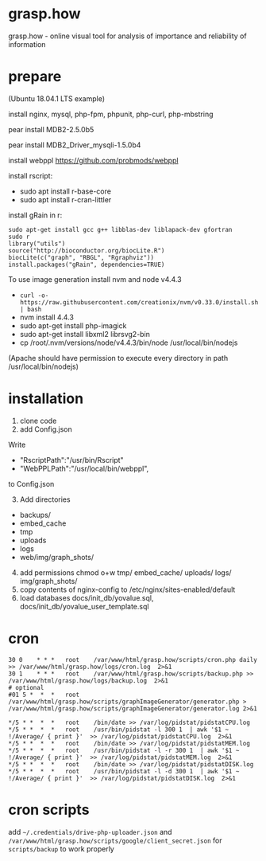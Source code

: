 # grasp.how
grasp.how - online visual tool for analysis of importance and reliability of information

# prepare
(Ubuntu 18.04.1 LTS example)

install nginx, mysql, php-fpm, phpunit, php-curl, php-mbstring

pear install MDB2-2.5.0b5

pear install MDB2_Driver_mysqli-1.5.0b4

install webppl https://github.com/probmods/webppl

install rscript:
- sudo apt install r-base-core
- sudo apt install r-cran-littler

install gRain in r:
```
sudo apt-get install gcc g++ libblas-dev liblapack-dev gfortran
sudo r
library("utils")
source("http://bioconductor.org/biocLite.R")
biocLite(c("graph", "RBGL", "Rgraphviz"))
install.packages("gRain", dependencies=TRUE)
```

To use image generation install nvm and node v4.4.3
- `curl -o- https://raw.githubusercontent.com/creationix/nvm/v0.33.0/install.sh | bash`
- nvm install 4.4.3
- sudo apt-get install php-imagick
- sudo apt-get install libxml2  librsvg2-bin
- cp /root/.nvm/versions/node/v4.4.3/bin/node /usr/local/bin/nodejs

(Apache should have permission to execute every directory in path /usr/local/bin/nodejs)

# installation
1. clone code
2. add Config.json

Write   

- "RscriptPath":"/usr/bin/Rscript"
- "WebPPLPath":"/usr/local/bin/webppl",

to Config.json

3. Add directories 
- backups/
- embed_cache
- tmp
- uploads
- logs
- web/img/graph_shots/
4. add permissions
chmod o+w tmp/ embed_cache/ uploads/ logs/ img/graph_shots/
5. copy contents of nginx-config to /etc/nginx/sites-enabled/default
6. load databases docs/init_db/yovalue.sql, docs/init_db/yovalue_user_template.sql

# cron
```
30 0    * * *   root    /var/www/html/grasp.how/scripts/cron.php daily >> /var/www/html/grasp.how/logs/cron.log  2>&1
30 1    * * *   root    /var/www/html/grasp.how/scripts/backup.php >> /var/www/html/grasp.how/logs/backup.log  2>&1
# optional
#01 5 *  *  *   root    /var/www/html/grasp.how/scripts/graphImageGenerator/generator.php >  /var/www/html/grasp.how/scripts/graphImageGenerator/generator.log 2>&1

*/5 * *  *  *   root    /bin/date >> /var/log/pidstat/pidstatCPU.log
*/5 * *  *  *   root    /usr/bin/pidstat -l 300 1  | awk '$1 ~ !/Average/ { print }'  >> /var/log/pidstat/pidstatCPU.log  2>&1
*/5 * *  *  *   root    /bin/date >> /var/log/pidstat/pidstatMEM.log
*/5 * *  *  *   root    /usr/bin/pidstat -l -r 300 1  | awk '$1 ~ !/Average/ { print }'  >> /var/log/pidstat/pidstatMEM.log  2>&1
*/5 * *  *  *   root    /bin/date >> /var/log/pidstat/pidstatDISK.log
*/5 * *  *  *   root    /usr/bin/pidstat -l -d 300 1  | awk '$1 ~ !/Average/ { print }'  >> /var/log/pidstat/pidstatDISK.log  2>&1
```
# cron scripts
add `~/.credentials/drive-php-uploader.json` and `/var/www/html/grasp.how/scripts/google/client_secret.json` for `scripts/backup` to work properly
